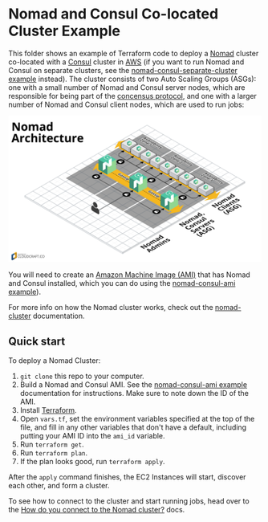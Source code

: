 # Nomad and Consul Co-located Cluster Example

This folder shows an example of Terraform code to deploy a [Nomad](https://www.nomadproject.io/) cluster co-located 
with a [Consul](https://www.consul.io/) cluster in [AWS](https://aws.amazon.com/) (if you want to run Nomad and Consul 
on separate clusters, see the [nomad-consul-separate-cluster example](/examples/nomad-consul-separate-cluster) 
instead). The cluster consists of two Auto Scaling Groups (ASGs): one with a small number of Nomad and Consul server 
nodes, which are responsible for being part of the [concensus 
protocol](https://www.nomadproject.io/docs/internals/consensus.html), and one with a larger number of Nomad and Consul 
client nodes, which are used to run jobs:

![Nomad architecture](/_docs/architecture-nomad-consul-colocated.png)

You will need to create an [Amazon Machine Image (AMI)](http://docs.aws.amazon.com/AWSEC2/latest/UserGuide/AMIs.html) 
that has Nomad and Consul installed, which you can do using the [nomad-consul-ami example](/examples/nomad-consul-ami)).  

For more info on how the Nomad cluster works, check out the [nomad-cluster](/modules/nomad-cluster) documentation.




## Quick start

To deploy a Nomad Cluster:

1. `git clone` this repo to your computer.
1. Build a Nomad and Consul AMI. See the [nomad-consul-ami example](/examples/nomad-consul-ami) documentation for 
   instructions. Make sure to note down the ID of the AMI.
1. Install [Terraform](https://www.terraform.io/).
1. Open `vars.tf`, set the environment variables specified at the top of the file, and fill in any other variables that
   don't have a default, including putting your AMI ID into the `ami_id` variable.
1. Run `terraform get`.
1. Run `terraform plan`.
1. If the plan looks good, run `terraform apply`.

After the `apply` command finishes, the EC2 Instances will start, discover each other, and form a cluster.
 
To see how to connect to the cluster and start running jobs, head over to the [How do you connect to the Nomad 
cluster?](/modules/nomad-cluster#how-do-you-connect-to-the-nomad-cluster) docs.
